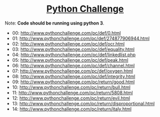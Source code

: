 <h1 align="center">
  <a href="http://www.pythonchallenge.com/">Python Challenge</a>
</h1>

Note: **Code should be running using python 3**.

- 00: http://www.pythonchallenge.com/pc/def/0.html
- 01: http://www.pythonchallenge.com/pc/def/274877906944.html
- 02: http://www.pythonchallenge.com/pc/def/ocr.html
- 03: http://www.pythonchallenge.com/pc/def/equality.html
- 04: http://www.pythonchallenge.com/pc/def/linkedlist.php
- 05: http://www.pythonchallenge.com/pc/def/peak.html
- 06: http://www.pythonchallenge.com/pc/def/channel.html
- 07: http://www.pythonchallenge.com/pc/def/oxygen.html
- 08: http://www.pythonchallenge.com/pc/def/integrity.html
- 09: http://www.pythonchallenge.com/pc/return/good.html
- 10: http://www.pythonchallenge.com/pc/return/bull.html
- 11: http://www.pythonchallenge.com/pc/return/5808.html
- 12: http://www.pythonchallenge.com/pc/return/evil.html
- 13: http://www.pythonchallenge.com/pc/return/disproportional.html
- 14: http://www.pythonchallenge.com/pc/return/italy.html
